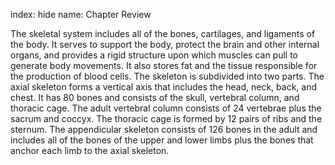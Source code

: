 index: hide
name: Chapter Review

The skeletal system includes all of the bones, cartilages, and ligaments of the body. It serves to support the body, protect the brain and other internal organs, and provides a rigid structure upon which muscles can pull to generate body movements. It also stores fat and the tissue responsible for the production of blood cells. The skeleton is subdivided into two parts. The axial skeleton forms a vertical axis that includes the head, neck, back, and chest. It has 80 bones and consists of the skull, vertebral column, and thoracic cage. The adult vertebral column consists of 24 vertebrae plus the sacrum and coccyx. The thoracic cage is formed by 12 pairs of ribs and the sternum. The appendicular skeleton consists of 126 bones in the adult and includes all of the bones of the upper and lower limbs plus the bones that anchor each limb to the axial skeleton.
